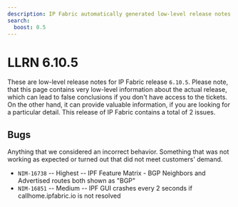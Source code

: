 ```yaml
---
description: IP Fabric automatically generated low-level release notes for version 6.10.5.
search:
  boost: 0.5
---
```


# LLRN 6.10.5

These are low-level release notes for IP Fabric release `6.10.5`. Please note, that this page contains very low-level information about the actual release, which can lead to false conclusions if you don't have access to the tickets. On the other hand, it can provide valuable information, if you are looking for a particular detail. This release of IP Fabric contains a total of 2 issues.

## Bugs

Anything that we considered an incorrect behavior. Something that was not working as expected or turned out that did not meet customers' demand.

- `NIM-16738` -- Highest -- IPF Feature Matrix - BGP Neighbors and Advertised routes both shown as "BGP"
- `NIM-16851` -- Medium -- IPF GUI crashes every 2 seconds if callhome.ipfabric.io is not resolved
